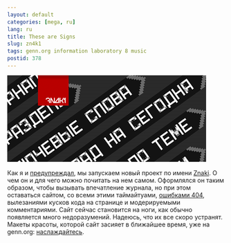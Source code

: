 ```yaml
---
layout: default
categories: [mega, ru]
lang: ru
title: These are Signs
slug: zn4k1
tags: genn.org information laboratory 8 music 
postid: 378
---
```

<img src='/o_O/zn4k1/signs.png' alt='zn4k1'  width="460" height="200"/>

Как я и <a href="/mega/2008/341/">предупреждал</a>, мы запускаем новый проект по имени <a href="http://znaki.fm/">Znaki</a>. О чем он и для чего можно почитать на нем самом. Оформлялся он таким образом, чтобы вызывать впечатление журнала, но при этом оставаться сайтом, со всеми этими таймайтуами, <a href="http://www.znaki.fm/404">ошибками 404</a>, вылезаниями кусков кода на странице и модерируемыми комментариями. Сайт сейчас становится на ноги, как обычно появляется много недоразумений. Надеюсь, что их все скоро устранят. Макеты красоты, которой сайт засияет в ближайшее время, уже на genn.org: <a href="http://genn.org/#/works/znaki/">наслаждайтесь</a>.